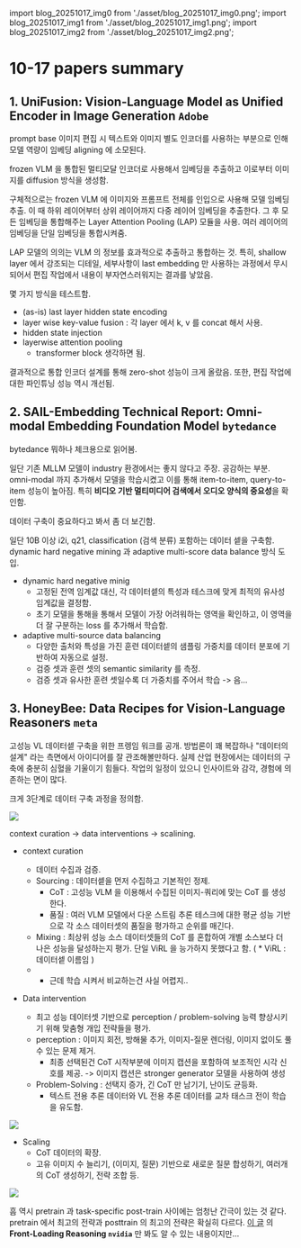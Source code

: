 
import blog_20251017_img0 from './asset/blog_20251017_img0.png';
import blog_20251017_img1 from './asset/blog_20251017_img1.png';
import blog_20251017_img2 from './asset/blog_20251017_img2.png';

# 10-17 papers summary

## 1. UniFusion: Vision-Language Model as Unified Encoder in Image Generation `Adobe`

prompt base 이미지 편집 시 텍스트와 이미지 별도 인코더를 사용하는 부분으로 인해 모델 역량이 임베딩 aligning 에 소모된다. 

frozen VLM 을 통합된 멀티모달 인코더로 사용해서 임베딩을 추출하고 이로부터 이미지를 diffusion 방식을 생성함. 

구체적으로는 frozen VLM 에 이미지와 프롬프트 전체를 인입으로 사용해 모델 임베딩 추출. 이 때 하위 레이어부터 상위 레이어까지 다중 레이어 임베딩을 추출한다. 그 후 모든 임베딩을 통합해주는 Layer Attention Pooling (LAP) 모듈을 사용. 여러 레이어의 임베딩을 단일 임베딩을 통합시켜줌.

LAP 모델의 의의는 VLM 의 정보를 효과적으로 추출하고 통합하는 것. 특히, shallow layer 에서 강조되는 디테일, 세부사항이 last embedding 만 사용하는 과정에서 무시되어서 편집 작업에서 내용이 부자연스러워지는 결과를 낳았음. 

몇 가지 방식을 테스트함.

- (as-is) last layer hidden state encoding
- layer wise key-value fusion : 각 layer 에서 k, v 를 concat 해서 사용. 
- hidden state injection
- layerwise attention pooling 
  - transformer block 생각하면 됨.

결과적으로 통합 인코더 설계를 통해 zero-shot 성능이 크게 올랐음. 또한, 편집 작업에 대한 파인튜닝 성능 역시 개선됨.

## 2. SAIL-Embedding Technical Report: Omni-modal Embedding Foundation Model `bytedance` 

bytedance 뭐하나 체크용으로 읽어봄.

일단 기존 MLLM 모델이 industry 환경에서는 좋지 않다고 주장. 공감하는 부분. omni-modal 까지 추가해서 모델을 학습시켰고 이를 통해 item-to-item, query-to-item 성능이 높아짐. 특히 **비디오 기반 멀티미디어 검색에서 오디오 양식의 중요성**을 확인함.

데이터 구축이 중요하다고 봐서 좀 더 보긴함.

일단 10B 이상 i2i, q21, classification (검색 분류) 포함하는 데이터 셑을 구축함. dynamic hard negative mining 과 adaptive multi-score data balance 방식 도입. 

- dynamic hard negative minig
  - 고정된 전역 임계값 대신, 각 데이터셑의 특성과 테스크에 맞게 최적의 유사성 임계값을 결정함. 
  - 초기 모델을 통해을 통해서 모델이 가장 어려워하는 영역을 확인하고, 이 영역을 더 잘 구분하는 loss 를 추가해서 학습함.
- adaptive multi-source data balancing
  - 다양한 출처와 특성을 가진 훈련 데이터셑의 샘플링 가중치를 데이터 분포에 기반하여 자동으로 설정.
  - 검증 셋과 훈련 셋의 semantic similarity 를 측정.
  - 검증 셋과 유사한 훈련 셋일수록 더 가중치를 주어서 학습 -> 음...

## 3. HoneyBee: Data Recipes for Vision-Language Reasoners `meta`

고성능 VL 데이터셑 구축을 위한 프렝임 워크를 공개. 방법론이 꽤 복잡하나 "데이터의 설계" 라는 측면에서 아이디어를 잘 관조해볼만하다. 실제 산업 현장에서는 데이터의 구축에 충분히 심혈을 기울이기 힘들다. 작업의 일정이 있으니 인사이트와 감각, 경험에 의존하는 면이 많다.

크게 3단계로 데이터 구축 과정을 정의함.

<div style={{textAlign: 'center'}}>
 <img src={blog_20251017_img0} style={{width: 500}} />
</div>

context curation -> data interventions -> scalining.

- context curation
  - 데이터 수집과 검증.
  - Sourcing : 데이터셑을 먼저 수집하고 기본적인 정제.
    - CoT : 고성능 VLM 을 이용해서 수집된 이미지-쿼리에 맞는 CoT 를 생성한다.
    - 품질 : 여러 VLM 모델에서 다운 스트림 추론 테스크에 대한 평균 성능 기반으로 각 소스 데이터셋의 품질을 평가하고 순위를 매긴다.
  - Mixing : 최상위 성능 소스 데이터셋들의 CoT 를 혼합하여 개별 소스보다 더 나은 성능을 달성하는지 평가. 단일 ViRL 을 능가하지 못했다고 함. ( * ViRL : 데이터셑 이름임 )
  - * 근데 학습 시켜서 비교하는건 사실 어렵지..

- Data intervention
  - 최고 성능 데이터셋 기반으로 perception / problem-solving 능력 향상시키기 위해 맞춤형 개입 전략들을 평가.
  - perception : 이미지 회전, 방해물 추가, 이미지-질문 렌더링, 이미지 없이도 풀 수 있는 문제 제거.
    - 최종 선택된건 CoT 시작부분에 이미지 캡션을 포함하여 보조적인 시각 신호를 제공. -> 이미지 캡션은 stronger generator 모델을 사용하여 생성
  - Problem-Solving : 선택지 증가, 긴 CoT 만 남기기, 난이도 균등화.
    - 텍스트 전용 추론 데이터와 VL 전용 추론 데이터를 교차 태스크 전이 학습을 유도함.

<div style={{textAlign: 'center'}}>
 <img src={blog_20251017_img1} style={{width: 500}} />
</div>

- Scaling
  - CoT 데이터의 확장.
  - 고유 이미지 수 늘리기, (이미지, 질문) 기반으로 새로운 질문 합성하기, 여러개의 CoT 생성하기, 전략 조합 등.

<div style={{textAlign: 'center'}}>
 <img src={blog_20251017_img2} style={{width: 500}} />
</div>

흠 역시 pretrain 과 task-specific post-train 사이에는 엄청난 간극이 있는 것 같다. pretrain 에서 최고의 전략과 posttrain 의 최고의 전략은 확실히 다르다. [이 글](/blog/2025-10-07.md) 의 **Front-Loading Reasoning `nvidia`** 만 봐도 알 수 있는 내용이지만...